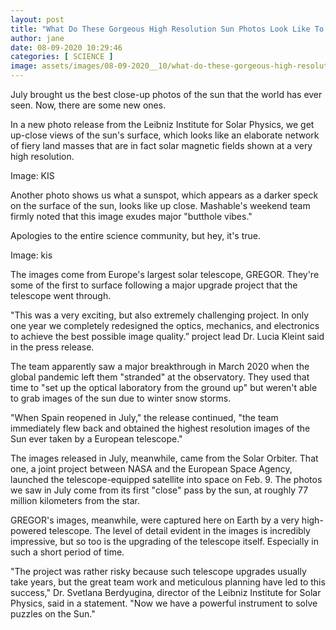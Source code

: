 ```yaml
---
layout: post
title: "What Do These Gorgeous High Resolution Sun Photos Look Like To You "
author: jane 
date: 08-09-2020 10:29:46 
categories: [ SCIENCE ] 
image: assets/images/08-09-2020__10/what-do-these-gorgeous-high-resolution-sun-photos-look-like_5eee.1200.jpg
---
```

July brought us the best close-up photos of the sun that the world has ever seen. Now, there are some new ones.

In a new photo release from the Leibniz Institute for Solar Physics, we get up-close views of the sun's surface, which looks like an elaborate network of fiery land masses that are in fact solar magnetic fields shown at a very high resolution.

Image: KIS

Another photo shows us what a sunspot, which appears as a darker speck on the surface of the sun, looks like up close. Mashable's weekend team firmly noted that this image exudes major "butthole vibes."

Apologies to the entire science community, but hey, it's true.

Image: kis

The images come from Europe's largest solar telescope, GREGOR. They're some of the first to surface following a major upgrade project that the telescope went through.

"This was a very exciting, but also extremely challenging project. In only one year we completely redesigned the optics, mechanics, and electronics to achieve the best possible image quality.” project lead Dr. Lucia Kleint said in the press release.

The team apparently saw a major breakthrough in March 2020 when the global pandemic left them "stranded" at the observatory. They used that time to "set up the optical laboratory from the ground up" but weren't able to grab images of the sun due to winter snow storms.

"When Spain reopened in July," the release continued, "the team immediately flew back and obtained the highest resolution images of the Sun ever taken by a European telescope."

The images released in July, meanwhile, came from the Solar Orbiter. That one, a joint project between NASA and the European Space Agency, launched the telescope-equipped satellite into space on Feb. 9. The photos we saw in July come from its first "close" pass by the sun, at roughly 77 million kilometers from the star.

GREGOR's images, meanwhile, were captured here on Earth by a very high-powered telescope. The level of detail evident in the images is incredibly impressive, but so too is the upgrading of the telescope itself. Especially in such a short period of time.

"The project was rather risky because such telescope upgrades usually take years, but the great team work and meticulous planning have led to this success," Dr. Svetlana Berdyugina, director of the Leibniz Institute for Solar Physics, said in a statement. "Now we have a powerful instrument to solve puzzles on the Sun."